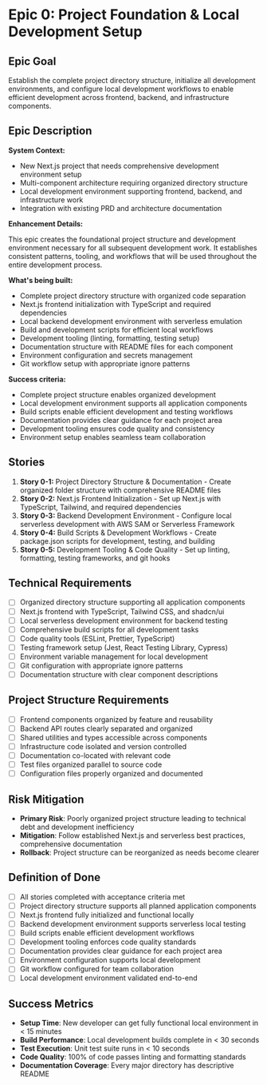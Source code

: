 # Epic 0: Project Foundation & Local Development Setup

## Epic Goal

Establish the complete project directory structure, initialize all development environments, and configure local development workflows to enable efficient development across frontend, backend, and infrastructure components.

## Epic Description

**System Context:**
- New Next.js project that needs comprehensive development environment setup
- Multi-component architecture requiring organized directory structure
- Local development environment supporting frontend, backend, and infrastructure work
- Integration with existing PRD and architecture documentation

**Enhancement Details:**

This epic creates the foundational project structure and development environment necessary for all subsequent development work. It establishes consistent patterns, tooling, and workflows that will be used throughout the entire development process.

**What's being built:**
- Complete project directory structure with organized code separation
- Next.js frontend initialization with TypeScript and required dependencies
- Local backend development environment with serverless emulation
- Build and development scripts for efficient local workflows
- Development tooling (linting, formatting, testing setup)
- Documentation structure with README files for each component
- Environment configuration and secrets management
- Git workflow setup with appropriate ignore patterns

**Success criteria:**
- Complete project structure enables organized development
- Local development environment supports all application components
- Build scripts enable efficient development and testing workflows
- Documentation provides clear guidance for each project area
- Development tooling ensures code quality and consistency
- Environment setup enables seamless team collaboration

## Stories

1. **Story 0-1:** Project Directory Structure & Documentation - Create organized folder structure with comprehensive README files
2. **Story 0-2:** Next.js Frontend Initialization - Set up Next.js with TypeScript, Tailwind, and required dependencies
3. **Story 0-3:** Backend Development Environment - Configure local serverless development with AWS SAM or Serverless Framework
4. **Story 0-4:** Build Scripts & Development Workflows - Create package.json scripts for development, testing, and building
5. **Story 0-5:** Development Tooling & Code Quality - Set up linting, formatting, testing frameworks, and git hooks

## Technical Requirements

- [ ] Organized directory structure supporting all application components
- [ ] Next.js frontend with TypeScript, Tailwind CSS, and shadcn/ui
- [ ] Local serverless development environment for backend testing
- [ ] Comprehensive build scripts for all development tasks
- [ ] Code quality tools (ESLint, Prettier, TypeScript)
- [ ] Testing framework setup (Jest, React Testing Library, Cypress)
- [ ] Environment variable management for local development
- [ ] Git configuration with appropriate ignore patterns
- [ ] Documentation structure with clear component descriptions

## Project Structure Requirements

- [ ] Frontend components organized by feature and reusability
- [ ] Backend API routes clearly separated and organized
- [ ] Shared utilities and types accessible across components
- [ ] Infrastructure code isolated and version controlled
- [ ] Documentation co-located with relevant code
- [ ] Test files organized parallel to source code
- [ ] Configuration files properly organized and documented

## Risk Mitigation

- **Primary Risk**: Poorly organized project structure leading to technical debt and development inefficiency
- **Mitigation**: Follow established Next.js and serverless best practices, comprehensive documentation
- **Rollback**: Project structure can be reorganized as needs become clearer

## Definition of Done

- [ ] All stories completed with acceptance criteria met
- [ ] Project directory structure supports all planned application components
- [ ] Next.js frontend fully initialized and functional locally
- [ ] Backend development environment supports serverless local testing
- [ ] Build scripts enable efficient development workflows
- [ ] Development tooling enforces code quality standards
- [ ] Documentation provides clear guidance for each project area
- [ ] Environment configuration supports local development
- [ ] Git workflow configured for team collaboration
- [ ] Local development environment validated end-to-end

## Success Metrics

- **Setup Time**: New developer can get fully functional local environment in < 15 minutes
- **Build Performance**: Local development builds complete in < 30 seconds
- **Test Execution**: Unit test suite runs in < 10 seconds
- **Code Quality**: 100% of code passes linting and formatting standards
- **Documentation Coverage**: Every major directory has descriptive README
